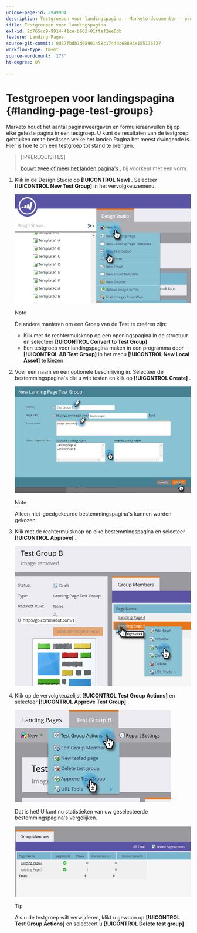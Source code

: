 ```yaml
---
unique-page-id: 2949904
description: Testgroepen voor landingspagina - Marketo-documenten - productdocumentatie
title: Testgroepen voor landingspagina
exl-id: 2d765cc9-9914-41ce-b602-01ffaf2ee0db
feature: Landing Pages
source-git-commit: 0d37fbdb7d08901458c1744dc68893e155176327
workflow-type: tm+mt
source-wordcount: '173'
ht-degree: 0%

---
```


# Testgroepen voor landingspagina {#landing-page-test-groups}

Marketo houdt het aantal paginaweergaven en formulieraanvullen bij op elke geteste pagina in een testgroep. U kunt de resultaten van de testgroep gebruiken om te beslissen welke het landen Pagina het meest dwingende is. Hier is hoe te om een testgroep tot stand te brengen.

>[!PREREQUISITES]
>
>[ bouwt twee of meer het landen pagina&#39;s ](/help/marketo/getting-started/quick-wins/landing-page-with-a-form.md), bij voorkeur met een vorm.

1. Klik in de Design Studio op **[!UICONTROL New]** . Selecteer **[!UICONTROL New Test Group]** in het vervolgkeuzemenu.

   ![](assets/image2015-8-5-13-3a32-3a50.png)

   >[!NOTE]
   >
   >De andere manieren om een Groep van de Test te creëren zijn:
   >
   >* Klik met de rechtermuisknop op een openingspagina in de structuur en selecteer **[!UICONTROL Convert to Test Group]**
   >* Een testgroep voor landingspagina maken in een programma door **[!UICONTROL AB Test Group]** in het menu **[!UICONTROL New Local Asset]** te kiezen

1. Voer een naam en een optionele beschrijving in. Selecteer de bestemmingspagina&#39;s die u wilt testen en klik op **[!UICONTROL Create]** .

   ![](assets/image2015-8-5-13-3a39-3a10.png)

   >[!NOTE]
   >
   >Alleen niet-goedgekeurde bestemmingspagina&#39;s kunnen worden gekozen.

1. Klik met de rechtermuisknop op elke bestemmingspagina en selecteer **[!UICONTROL Approve]** .

   ![](assets/three-1.png)

1. Klik op de vervolgkeuzelijst **[!UICONTROL Test Group Actions]** en selecteer **[!UICONTROL Approve Test Group]** .

   ![](assets/four-1.png)

   Dat is het! U kunt nu statistieken van uw geselecteerde bestemmingspagina&#39;s vergelijken.

   ![](assets/five.png)

   >[!TIP]
   >
   >Als u de testgroep wilt verwijderen, klikt u gewoon op **[!UICONTROL Test Group Actions]** en selecteert u **[!UICONTROL Delete test group]** .
